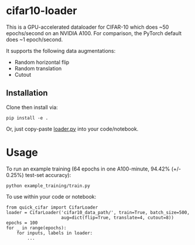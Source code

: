 # cifar10-loader

This is a GPU-accelerated dataloader for CIFAR-10 which does ~50 epochs/second on an NVIDIA A100.
For comparison, the PyTorch default does ~1 epoch/second.

It supports the following data augmentations:
* Random horizontal flip
* Random translation
* Cutout

## Installation
Clone then install via:
```
pip install -e .
```
Or, just copy-paste [loader.py](https://github.com/KellerJordan/cifar10-loader/blob/master/quick_cifar/loader.py) into your code/notebook.

# Usage

To run an example training (64 epochs in one A100-minute, 94.42% (+/- 0.25%) test-set accuracy):
```
python example_training/train.py
```

To use within your code or notebook:

```
from quick_cifar import CifarLoader
loader = CifarLoader('cifar10_data_path/', train=True, batch_size=500,
                     aug=dict(flip=True, translate=4, cutout=8))
epochs = 100
for _ in range(epochs):
    for inputs, labels in loader:
        ...
```

